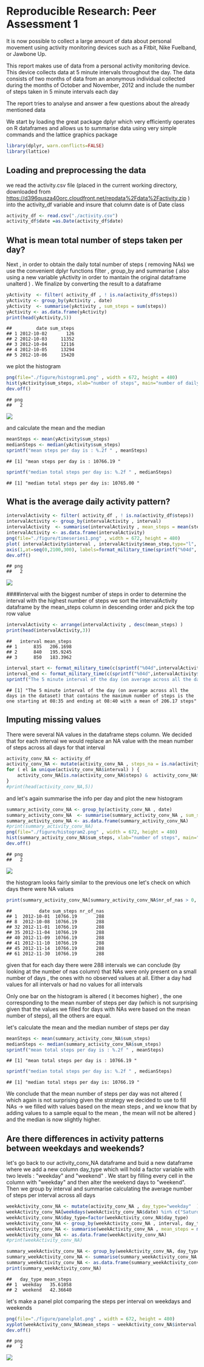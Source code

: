 # Reproducible Research: Peer Assessment 1

It is now possible to collect a large amount of data about personal movement using activity monitoring devices such as a Fitbit, Nike Fuelband, or Jawbone Up.

This report makes use of data from a personal activity monitoring device. This device collects data at 5 minute intervals throughout the day. The data consists of two months of data from an anonymous individual collected during the months of October and November, 2012 and include the number of steps taken in 5 minute intervals each day

The report tries to analyse and answer a few questions about the already mentioned data


We start by loading the great package dplyr which  very efficiently operates on R dataframes and allows us to summarise data using very simple commands and the lattice graphics package


```r
library(dplyr, warn.conflicts=FALSE)
library(lattice)
```

## Loading and preprocessing the data
we read the activity.csv file (placed in the current working directory, downloaded from https://d396qusza40orc.cloudfront.net/repdata%2Fdata%2Factivity.zip ) into the activity_df variable and insure that column date is of Date class


```r
activity_df <- read.csv("./activity.csv")
activity_df$date =as.Date(activity_df$date)
```

## What is mean total number of steps taken per day?
Next , in order to obtain the daily total number of steps ( removing NAs) we use the convenient dplyr functions filter , group_by and summarise ( also using a new variable yActivity in order to mantain the original dataframe unalterd  ) . We finalize by converting the result to a dataframe


```r
yActivity  <- filter( activity_df , ! is.na(activity_df$steps))
yActivity <- group_by(yActivity , date)
yActivity  <- summarise(yActivity , sum_steps = sum(steps))
yActivity <- as.data.frame(yActivity)
print(head(yActivity,5))
```

```
##         date sum_steps
## 1 2012-10-02       126
## 2 2012-10-03     11352
## 3 2012-10-04     12116
## 4 2012-10-05     13294
## 5 2012-10-06     15420
```

we plot the histogram

```r
png(file="./figure/histogram1.png" , width = 672, height = 480)
hist(yActivity$sum_steps, xlab="number of steps", main="number of daily steps histogram" , breaks=20, col="wheat")
dev.off()
```

```
## png 
##   2
```
![](./figure/histogram1.png)

and calculate the mean and the median

```r
meanSteps <- mean(yActivity$sum_steps)
medianSteps <- median(yActivity$sum_steps)
sprintf("mean steps per day is : %.2f " , meanSteps)
```

```
## [1] "mean steps per day is : 10766.19 "
```

```r
sprintf("median total steps per day is: %.2f " , medianSteps)
```

```
## [1] "median total steps per day is: 10765.00 "
```



## What is the average daily activity pattern?

```r
intervalActivity <- filter( activity_df , ! is.na(activity_df$steps))
intervalActivity <- group_by(intervalActivity , interval)
intervalActivity  <- summarise(intervalActivity , mean_steps = mean(steps))
intervalActivity <- as.data.frame(intervalActivity)
png(file="./figure/timeseries1.png" , width = 672, height = 480)
plot( intervalActivity$interval , intervalActivity$mean_step,type="l",  xaxt = "n" ,xlab="time", ylab="number of steps" , main="Mean number of steps per interval along the day" )
axis(1,at=seq(0,2100,300), labels=format_military_time(sprintf("%04d", seq(0,2100,300))))
dev.off()
```

```
## png 
##   2
```
![](./figure/timeseries1.png)


####interval with the biggest number of steps
in order to determine the interval with the highest number of steps we sort the intervalActivity dataframe by the mean_steps column in descending order and pick the top row value 

```r
intervalActivity <- arrange(intervalActivity , desc(mean_steps) )
print(head(intervalActivity,3))
```

```
##   interval mean_steps
## 1      835   206.1698
## 2      840   195.9245
## 3      850   183.3962
```

```r
interval_start <- format_military_time(c(sprintf("%04d",intervalActivity$interval[1] )))[1]
interval_end <- format_military_time(c(sprintf("%04d",intervalActivity$interval[1]+5 )))[1]
sprintf("The 5 minute interval of the day (on average across all the days in the dataset) that contains the maximum number of steps is the one starting at %s and ending at %s with a mean of %.2f steps", interval_start, interval_end ,intervalActivity$mean_steps[1])
```

```
## [1] "The 5 minute interval of the day (on average across all the days in the dataset) that contains the maximum number of steps is the one starting at 08:35 and ending at 08:40 with a mean of 206.17 steps"
```

## Imputing missing values
There were several NA values in the dataframe steps column. We decided that for each interval we would replace an NA value with the mean number of steps across all days for that interval

```r
activity_conv_NA <- activity_df
activity_conv_NA <- mutate(activity_conv_NA , steps_na = is.na(activity_conv_NA$steps))
for ( el in unique(activity_conv_NA$interval) ) {
    activity_conv_NA[is.na(activity_conv_NA$steps) &  activity_conv_NA$interval== el,  "steps"] =                             intervalActivity[intervalActivity$interval == el, "mean_steps" ]
}
#print(head(activity_conv_NA,5))
```

and let's again summarise the info per day and plot the new histogram


```r
summary_activity_conv_NA <- group_by(activity_conv_NA , date)
summary_activity_conv_NA  <- summarise(summary_activity_conv_NA , sum_steps = sum(steps), nr_of_nas=sum(steps_na))
summary_activity_conv_NA <- as.data.frame(summary_activity_conv_NA)
#print(summary_activity_conv_NA)
png(file="./figure/histogram2.png" , width = 672, height = 480)
hist(summary_activity_conv_NA$sum_steps, xlab="number of steps", main="number of daily steps histogram" , breaks=20, col="brown")
dev.off()
```

```
## png 
##   2
```
![](./figure/histogram2.png)

the histogram looks fairly similar to the previous one
let's check on which days there were NA values 

```r
print(summary_activity_conv_NA[summary_activity_conv_NA$nr_of_nas > 0, ])
```

```
##          date sum_steps nr_of_nas
## 1  2012-10-01  10766.19       288
## 8  2012-10-08  10766.19       288
## 32 2012-11-01  10766.19       288
## 35 2012-11-04  10766.19       288
## 40 2012-11-09  10766.19       288
## 41 2012-11-10  10766.19       288
## 45 2012-11-14  10766.19       288
## 61 2012-11-30  10766.19       288
```

given that for each day there were 288 intervals we can conclude (by looking at the number of nas column) that NAs were only present on a small number of days , the ones with no observed values at all. Either a day had values for all intervals or had no values for all intervals

Only one bar on the histogram is altered ( it becomes higher) , the one corresponding to the mean number of steps per day (which is not surprising given that the values we filled for days with NAs were based on the mean number of steps), all the others are equal.

let's calculate the mean and the median number of steps per day

```r
meanSteps <- mean(summary_activity_conv_NA$sum_steps)
medianSteps <- median(summary_activity_conv_NA$sum_steps)
sprintf("mean total steps per day is : %.2f " , meanSteps)
```

```
## [1] "mean total steps per day is : 10766.19 "
```

```r
sprintf("median total steps per day is: %.2f " , medianSteps)
```

```
## [1] "median total steps per day is: 10766.19 "
```
We conclude that the mean number of steps per day was not altered ( which again is not surprising given the strategy we decided to use to fill NAs -> we filled with values based on the mean steps , and we know that by adding values to a sample equal to the mean , the mean will not be altered )
and the median is now slightly higher. 

## Are there differences in activity patterns between weekdays and weekends?

let's go back to our activity_conv_NA dataframe and buid a new dataframe where we add a new column day_type which will hold a factor variable with two levels : "weekday" and "weekend" . We start by filling every cell in the column with "weekday" and then alter the weekend days to "weekend".
Then we group by interval and summarise calculating the average number of steps per interval across all days

```r
weekActivity_conv_NA <- mutate(activity_conv_NA , day_type="weekday"  )
weekActivity_conv_NA[weekdays(weekActivity_conv_NA$date) %in% c("Saturday", "Sunday"), "day_type"]=                                                                   "weekend" 
weekActivity_conv_NA$day_type=factor(weekActivity_conv_NA$day_type)
weekActivity_conv_NA <- group_by(weekActivity_conv_NA , interval, day_type)
weekActivity_conv_NA <- summarise(weekActivity_conv_NA , mean_steps = mean(steps),                                                          nr_of_nas=sum(steps_na))
weekActivity_conv_NA <- as.data.frame(weekActivity_conv_NA) 
#print(weekActivity_conv_NA)
```



```r
summary_weekActivity_conv_NA <- group_by(weekActivity_conv_NA, day_type)
summary_weekActivity_conv_NA <- summarise(summary_weekActivity_conv_NA , mean_steps =                                                      mean(mean_steps))
summary_weekActivity_conv_NA <- as.data.frame(summary_weekActivity_conv_NA )
print(summary_weekActivity_conv_NA)
```

```
##   day_type mean_steps
## 1  weekday   35.61058
## 2  weekend   42.36640
```

let's make a panel plot comparing the steps per interval on weekdays and weekends

```r
png(file="./figure/panelplot.png" , width = 672, height = 480)
xyplot(weekActivity_conv_NA$mean_steps ~ weekActivity_conv_NA$interval | weekActivity_conv_NA$day_type, type = "l", layout = c(1, 2), xlab = "Interval", ylab = "Number of steps" , main="average number of steps per interval along the day (weekday vs weekend)")
dev.off()
```

```
## png 
##   2
```
![](./figure/panelplot.png)

